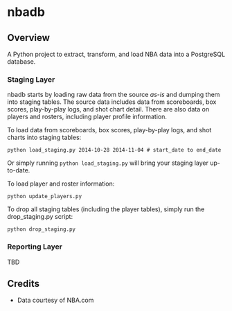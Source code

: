 # nbadb

## Overview
A Python project to extract, transform, and load NBA data into a PostgreSQL database.

### Staging Layer

nbadb starts by loading raw data from the source *as-is* and dumping them into staging tables. The source data includes data from scoreboards, box scores, play-by-play logs, and shot chart detail. There are also data on players and rosters, including player profile information.

To load data from scoreboards, box scores, play-by-play logs, and shot charts into staging tables:
```
python load_staging.py 2014-10-28 2014-11-04 # start_date to end_date
```

Or simply running ```python load_staging.py``` will bring your staging layer up-to-date.

To load player and roster information:
```
python update_players.py
```

To drop all staging tables (including the player tables), simply run the drop_staging.py script:
```
python drop_staging.py
```

### Reporting Layer

TBD

## Credits
- Data courtesy of NBA.com